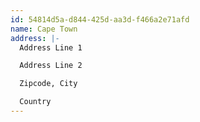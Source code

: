 ```yaml
---
id: 54814d5a-d844-425d-aa3d-f466a2e71afd
name: Cape Town
address: |-
  Address Line 1

  Address Line 2

  Zipcode, City

  Country
---
```

